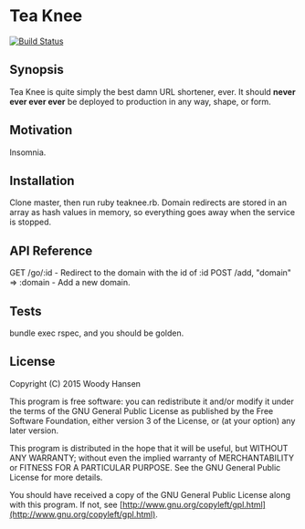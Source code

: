 # Tea Knee

[![Build Status](https://travis-ci.org/woodyaz/teaknee.svg?branch=master)](https://travis-ci.org/woodyaz/teaknee)

## Synopsis

Tea Knee is quite simply the best damn URL shortener, ever.  It should **never ever ever ever** be deployed to production in any way, shape, or form.

## Motivation

Insomnia.

## Installation

Clone master, then run ruby teaknee.rb.  Domain redirects are stored in an array as hash values in memory, so everything goes away when the service is stopped.

## API Reference

GET /go/:id - Redirect to the domain with the id of :id
POST /add, "domain" => :domain - Add a new domain.

## Tests

bundle exec rspec, and you should be golden.

## License

Copyright (C) 2015 Woody Hansen

This program is free software: you can redistribute it and/or modify
it under the terms of the GNU General Public License as published by
the Free Software Foundation, either version 3 of the License, or
(at your option) any later version.

This program is distributed in the hope that it will be useful,
but WITHOUT ANY WARRANTY; without even the implied warranty of
MERCHANTABILITY or FITNESS FOR A PARTICULAR PURPOSE. See the
GNU General Public License for more details.

You should have received a copy of the GNU General Public License
along with this program. If not, see [http://www.gnu.org/copyleft/gpl.html](http://www.gnu.org/copyleft/gpl.html).
